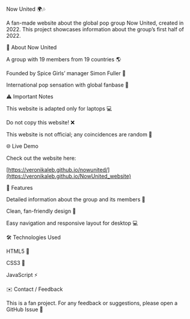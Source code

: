 Now United 🌍🎶

A fan-made website about the global pop group Now United, created in 2022. This project showcases information about the group’s first half of 2022.

🔹 About Now United

A group with 19 members from 19 countries 🌎

Founded by Spice Girls’ manager Simon Fuller 🎤

International pop sensation with global fanbase 💖

⚠️ Important Notes

This website is adapted only for laptops 💻

Do not copy this website! ❌

This website is not official; any coincidences are random 🛑

🌐 Live Demo

Check out the website here:

[https://veronikaleb.github.io/nowunited/](https://veronikaleb.github.io/NowUnited_website)

🎨 Features

Detailed information about the group and its members 📰

Clean, fan-friendly design 🎨

Easy navigation and responsive layout for desktop 💻

🛠️ Technologies Used

HTML5 📄

CSS3 🎨

JavaScript ⚡

✉️ Contact / Feedback

This is a fan project. For any feedback or suggestions, please open a GitHub Issue 💌
